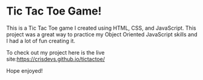 # Tic Tac Toe Game!
This is a Tic Tac Toe game I created using HTML, CSS, and JavaScript. This project was a great way to practice my Object Oriented JavaScript skills and I had a lot of fun creating it.

To check out my project here is the live site:https://crisdevs.github.io/tictactoe/

Hope enjoyed!
